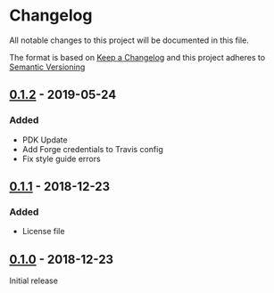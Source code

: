 # Changelog

All notable changes to this project will be documented in this file.

The format is based on [Keep a Changelog](http://keepachangelog.com/en/1.0.0/)
and this project adheres to [Semantic Versioning](http://semver.org/spec/v2.0.0.html)

## [0.1.2] - 2019-05-24
### Added
- PDK Update
- Add Forge credentials to Travis config
- Fix style guide errors

## [0.1.1] - 2018-12-23
### Added
- License file

## [0.1.0] - 2018-12-23

Initial release

[0.1.2]: https://github.com/brwyatt/puppet-irssi/compare/v0.1.1...v0.1.2
[0.1.1]: https://github.com/brwyatt/puppet-irssi/compare/v0.1.0...v0.1.1
[0.1.0]: https://github.com/brwyatt/puppet-irssi/compare/30b8662...v0.1.0
